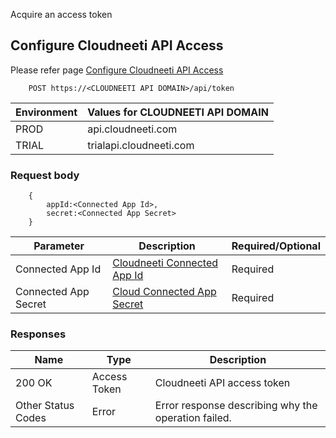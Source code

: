 Acquire an access token

## Configure Cloudneeti API Access
Please refer page [Configure Cloudneeti API Access](../../administratorGuide/configureCloudneetiAPIAccess/)

        POST https://<CLOUDNEETI API DOMAIN>/api/token



| Environment	| Values for CLOUDNEETI API DOMAIN |
|---------------|--------------------------------------|
| PROD 	        |   api.cloudneeti.com                 |
| TRIAL 	| trialapi.cloudneeti.com              |

### Request body
        {
            appId:<Connected App Id>,
            secret:<Connected App Secret>
        }



| Parameter           |           Description                                |           Required/Optional  |
|-----------|----------------------------------------------------------------|----------------------------|
| Connected App Id   |          [Cloudneeti Connected App Id​](#license-id)                  | Required|
| Connected App Secret   |          [Cloud Connected App Secret](#account-id)                          | Required|

### Responses

| Name           |           Type       |          Description  |
|----------------|----------------------|-----------------------|
| 200 OK	     |           Access Token     | Cloudneeti API access token      |
| Other Status Codes |      Error     | Error response describing why the operation failed.     |




